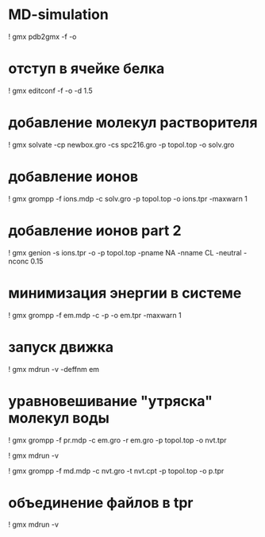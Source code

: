 # MD-simulation
! gmx pdb2gmx -f -o 
# отступ в ячейке белка
! gmx editconf -f  -o  -d 1.5
# добавление молекул растворителя
! gmx solvate -cp newbox.gro -cs spc216.gro -p topol.top -o solv.gro
# добавление ионов
! gmx grompp -f ions.mdp -c solv.gro -p topol.top -o ions.tpr -maxwarn 1
# добавление ионов part 2
! gmx genion -s ions.tpr -o -p topol.top -pname NA -nname CL -neutral -nconc 0.15
# минимизация энергии в системе
! gmx grompp -f em.mdp -c  -p -o em.tpr -maxwarn 1
# запуск движка
! gmx mdrun -v -deffnm em
# уравновешивание "утряска" молекул воды
! gmx grompp -f pr.mdp -c em.gro -r em.gro -p topol.top -o nvt.tpr

! gmx mdrun -v

! gmx grompp -f md.mdp -c nvt.gro -t nvt.cpt -p topol.top -o p.tpr
# объединение файлов в tpr
! gmx mdrun -v
